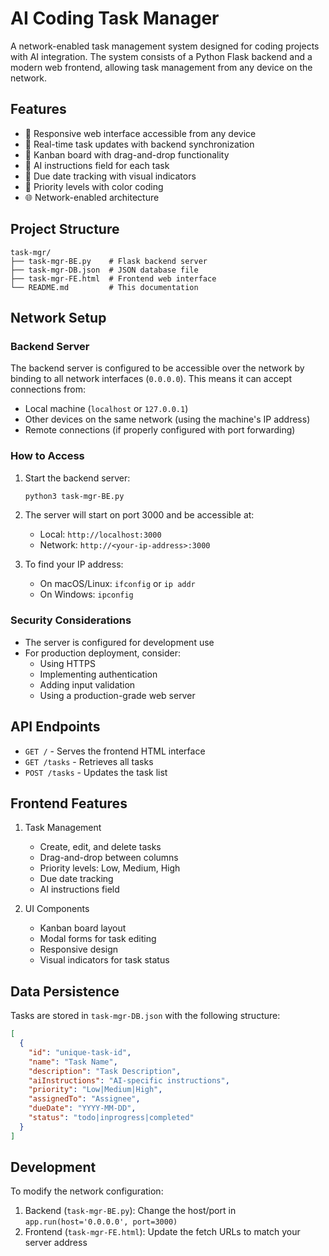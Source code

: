 # AI Coding Task Manager

A network-enabled task management system designed for coding projects with AI integration. The system consists of a Python Flask backend and a modern web frontend, allowing task management from any device on the network.

## Features

- 📱 Responsive web interface accessible from any device
- 🔄 Real-time task updates with backend synchronization
- 🎯 Kanban board with drag-and-drop functionality
- 🤖 AI instructions field for each task
- 📅 Due date tracking with visual indicators
- 🎨 Priority levels with color coding
- 🌐 Network-enabled architecture

## Project Structure

```
task-mgr/
├── task-mgr-BE.py    # Flask backend server
├── task-mgr-DB.json  # JSON database file
├── task-mgr-FE.html  # Frontend web interface
└── README.md         # This documentation
```

## Network Setup

### Backend Server
The backend server is configured to be accessible over the network by binding to all network interfaces (`0.0.0.0`). This means it can accept connections from:
- Local machine (`localhost` or `127.0.0.1`)
- Other devices on the same network (using the machine's IP address)
- Remote connections (if properly configured with port forwarding)

### How to Access

1. Start the backend server:
   ```bash
   python3 task-mgr-BE.py
   ```

2. The server will start on port 3000 and be accessible at:
   - Local: `http://localhost:3000`
   - Network: `http://<your-ip-address>:3000`

3. To find your IP address:
   - On macOS/Linux: `ifconfig` or `ip addr`
   - On Windows: `ipconfig`

### Security Considerations

- The server is configured for development use
- For production deployment, consider:
  - Using HTTPS
  - Implementing authentication
  - Adding input validation
  - Using a production-grade web server

## API Endpoints

- `GET /` - Serves the frontend HTML interface
- `GET /tasks` - Retrieves all tasks
- `POST /tasks` - Updates the task list

## Frontend Features

1. Task Management
   - Create, edit, and delete tasks
   - Drag-and-drop between columns
   - Priority levels: Low, Medium, High
   - Due date tracking
   - AI instructions field

2. UI Components
   - Kanban board layout
   - Modal forms for task editing
   - Responsive design
   - Visual indicators for task status

## Data Persistence

Tasks are stored in `task-mgr-DB.json` with the following structure:

```json
[
  {
    "id": "unique-task-id",
    "name": "Task Name",
    "description": "Task Description",
    "aiInstructions": "AI-specific instructions",
    "priority": "Low|Medium|High",
    "assignedTo": "Assignee",
    "dueDate": "YYYY-MM-DD",
    "status": "todo|inprogress|completed"
  }
]
```

## Development

To modify the network configuration:
1. Backend (`task-mgr-BE.py`): Change the host/port in `app.run(host='0.0.0.0', port=3000)`
2. Frontend (`task-mgr-FE.html`): Update the fetch URLs to match your server address
